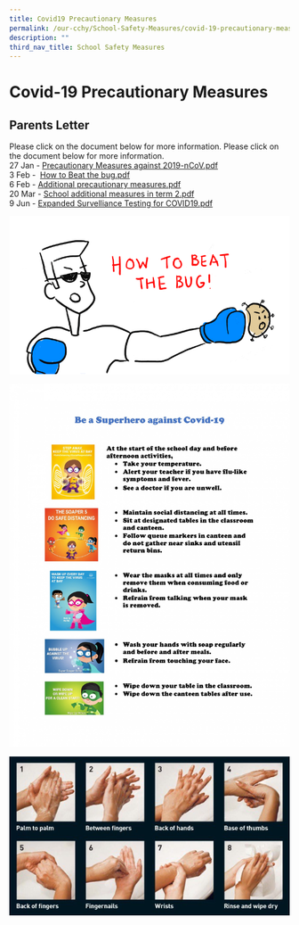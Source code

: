 ```yaml
---
title: Covid19 Precautionary Measures
permalink: /our-cchy/School-Safety-Measures/covid-19-precautionary-measures
description: ""
third_nav_title: School Safety Measures
---
```

Covid-19 Precautionary Measures
===============================

Parents Letter
--------------

Please click on the document below for more information.
Please click on the document below for more information.  
27 Jan - [Precautionary Measures against 2019-nCoV.pdf](/files/LOA%20Letter%20to%20Parents-nCoV-v2.pdf)   
3 Feb -  [How to Beat the bug.pdf](/files/How%20to%20Beat%20the%20bug.pdf)   
6 Feb - [Additional precautionary measures.pdf](/files/Parent%20letter%20on%20additional%20precautionary%20measures_feb%202020.pdf)   
20 Mar - [School additional measures in term 2.pdf](/files/School%20additional%20measures%20in%20term%202.pdf)   
9 Jun - [Expanded Survelliance Testing for COVID19.pdf](/files/Expanded%20Survelliance%20Testing%20for%20COVID19.pdf)

![](/images/Attachment%201%20Wuhan%20Virus%20Precautionary%20Measures.gif)

![](/images/00001.jpg)

![](/images/Attachment%203%20-%20Handwashing%20Procedures.jpg)